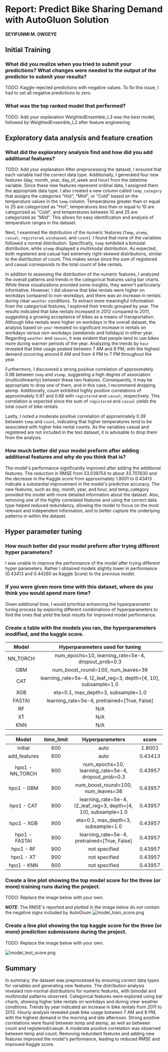 # Report: Predict Bike Sharing Demand with AutoGluon Solution
#### SEYIFUNMI M. OWOEYE

## Initial Training
### What did you realize when you tried to submit your predictions? What changes were needed to the output of the predictor to submit your results?
TODO: Kaggle rejected predictions with negative values. To fix this issue, I had to set all negative predictions to zero.

### What was the top ranked model that performed?
TODO: Add your explanation
WeightedEnsemble_L3 was the best model, followed by WeightedEnsemble_L2 after feature engineering

## Exploratory data analysis and feature creation
### What did the exploratory analysis find and how did you add additional features?
TODO: Add your explanation
After preprocessing the dataset, I ensured that each variable had the correct data type. Additionally, I generated four new features (day, month, year, day_of_week and hour) from the datetime variable. Since these new features represent ordinal data, I assigned them the appropriate data type. I also created a new column called `temp_category` that assigns the categories "Hot", "Mild", or "Cold" based on the temperature values in the `temp` column. Temperatures greater than or equal to 25 are categorized as "Hot", temperatures less than or equal to 10 are categorized as "Cold", and temperatures between 10 and 25 are categorized as "Mild". This allows for easy identification and analysis of temperature ranges in the dataset.

Next, I examined the distribution of the numeric features (`Temp`, `atemp`, `casual`, `registered`, `windspeed`, and `count`). I found that none of the variables followed a normal distribution. Specifically, `temp` exhibited a bimodal distribution, while `atemp` displayed a multimodal distribution. As expected, both registered and casual had extremely right-skewed distributions, similar to the distribution of count. This makes sense since the sum of registered and casual corresponds to the total count of bike rentals.

In addition to assessing the distribution of the numeric features, I analyzed the overall patterns and trends in the categorical features using bar charts. While these visualizations provided some insights, they weren't particularly informative. However, I did observe that bike rentals were higher on workdays compared to non-workdays, and there was an increase in rentals during clear `weather` conditions. To extract more meaningful information from the categorical features, I explored their trends grouped by year. The results indicated that bike rentals increased in 2012 compared to 2011, suggesting a growing acceptance of bikes as a means of transportation. Although bike rentals were higher on workdays in the overall dataset, the analysis based on `year` revealed no significant increase in rentals on workdays versus non-workdays (weekends and holidays) in either year. Regarding `weather` and `season`, it was evident that people tend to use bikes more during warmer periods of the year. Analyzing the trends by `hour` revealed that bike usage peaked between 7 AM and 8 PM, with the highest demand occurring around 8 AM and from 4 PM to 7 PM throughout the year.

Furthermore, I discovered a strong positive correlation of approximately 0.98 between `temp` and `atemp`, suggesting a high degree of association (multicollinearity) between these two features. Consequently, it may be appropriate to drop one of them, and in this case, I recommend dropping atemp. Additionally, count exhibited highly positive correlations of approximately 0.97 and 0.68 with `registered` and `casual`, respectively. This correlation is expected since the sum of `registered` and `casual` yields the total count of bike rentals.

Lastly, I noted a moderate positive correlation of approximately 0.39 between `temp` and `count`, indicating that higher temperatures tend to be associated with higher bike rental counts. As the variables casual and registered are not included in the test dataset, it is advisable to drop them from the analysis.


### How much better did your model preform after adding additional features and why do you think that is?

The model's performance significantly improved after adding the additional features. The reduction in RMSE from 53.039754 to about 33.707630 and the decrease in the Kaggle score from approximately 1.8001 to 0.43413 indicate a substantial improvement in the model's predictive accuracy. The new features, such as day, month, year, and hour, and temp_category provided the model with more detailed information about the dataset. Also, removing one of the highly correlated features and using the correct data type helped reduced redundancy, allowing the model to focus on the most relevant and independent information, and to better capture the underlying patterns in within the dataset.


## Hyper parameter tuning
### How much better did your model preform after trying different hyper parameters?

I was unable to improve the performance of the model after trying different hyper parameters. Rather I obtained models slightly lower in performance (0.43413 and 0.44260 as Kaggle Score) to the previous model.

### If you were given more time with this dataset, where do you think you would spend more time?

Given additional time, I would prioritize enhancing the hyperparameter tuning process by exploring different combinations of hyperparameters to find the ones that yield the best results for improved model performance.

### Create a table with the models you ran, the hyperparameters modified, and the kaggle score.

|     Model     |     Hyperparameters  used for tuning                            |
|:-------------:|:---------------------------------------------------------------:|
|   NN_TORCH    | num_epochs=10, learning_rate=5e-4, dropout_prob=0.3             |
|      GBM      | num_boost_round=100, num_leaves=36                              |
|      CAT      | learning_rate=5e-4, l2_leaf_reg=3, depth=[4, 10], subsample=1.0 |
|      XGB      | eta=0.1, max_depth=3, subsample=1.0                             |
|    FASTAI     | learning_rate=5e-4, pretrained=[True, False]                    |
|      RF       | N/A                                                             |
|      XT       | N/A                                                             |
|      KNN      | N/A                                                             |




|     Model      | time_limit |                      Hyperparameters                             |  score |
|:--------------:|:----------:|:----------------------------------------------------------------:|:------:|
|   initial      |    600     |                             auto                                 | 1.8001 |
| add_features   |    600     |                             auto                                 | 0.43413|
| hpo1 - NN_TORCH|    900     |  num_epochs=10, learning_rate=5e-4, dropout_prob=0.3             | 0.43957|
| hpo1 - GBM     |    900     |  num_boost_round=100, num_leaves=36                              | 0.43957|
| hpo1 - CAT     |    900     |  learning_rate=5e-4, l2_leaf_reg=3, depth=[4, 10], subsample=1.0 | 0.43957|
| hpo1 - XGB     |    900     |  eta=0.1, max_depth=3, subsample=1.0                             | 0.43957|
| hpo1 - FASTAI  |    900     |  learning_rate=5e-4, pretrained=[True, False]                    | 0.43957|
| hpo1 - RF      |    900     |                             not specified                        | 0.43957|
| hpo1 - XT      |    900     |                             not specified                        | 0.43957|
| hpo1 - KNN     |    900     |                             not specified                        | 0.43957|


### Create a line plot showing the top model score for the three (or more) training runs during the project.

TODO: Replace the image below with your own.

**_NOTE_**: The RMSE's reported and plotted in the image below do not contain the negative signs included by AutoGluon
![model_train_score.png](img/model_train_score.png)

### Create a line plot showing the top kaggle score for the three (or more) prediction submissions during the project.

TODO: Replace the image below with your own.

![model_test_score.png](img/model_test_score.png)

## Summary
In summary, the dataset was preprocessed by ensuring correct data types for variables and generating new features. The distribution analysis revealed non-normal distributions for numeric features, with bimodal and multimodal patterns observed. Categorical features were explored using bar charts, showing higher bike rentals on workdays and during clear weather conditions. Trends by year indicated an increase in bike rentals from 2011 to 2012. Hourly analysis revealed peak bike usage between 7 AM and 8 PM, with the highest demand in the morning and late afternoon. Strong positive correlations were found between temp and atemp, as well as between count and registered/casual. A moderate positive correlation was observed between temp and count. Removing redundant features and adding new features improved the model's performance, leading to reduced RMSE and improved Kaggle score.
